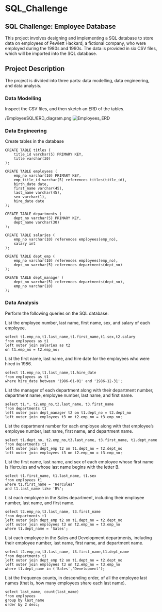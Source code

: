 # SQL_Challenge

## SQL Challenge: Employee Database
This project involves designing and implementing a SQL database to store data on employees of Pewlett Hackard, a fictional company, who were employed during the 1980s and 1990s. The data is provided in six CSV files, which will be imported into the SQL database.

## Project Description
The project is divided into three parts: data modelling, data engineering, and data analysis.

### Data Modelling
Inspect the CSV files, and then sketch an ERD of the tables.

/EmployeeSQL/ERD_diagram.png
![Employees_ERD](EmployeeSQL/employees_erd.png)

### Data Engineering
Create tables in the database
```pgsql
CREATE TABLE titles (
	title_id varchar(5) PRIMARY KEY,
	title varchar(30)
);

CREATE TABLE employees (
	emp_no varchar(10) PRIMARY KEY,
	emp_title_id varchar(5) references titles(title_id),
	birth_date date,
	first_name varchar(45),
	last_name varchar(45),
	sex varchar(1),
	hire_date date
);

CREATE TABLE departments (
	dept_no varchar(5) PRIMARY KEY,
	dept_name varchar(30)
);

CREATE TABLE salaries (
	emp_no varchar(10) references employees(emp_no),
	salary int
);
	
CREATE TABLE dept_emp (
	emp_no varchar(10) references employees(emp_no),
	dept_no varchar(5) references departments(dept_no)
);

CREATE TABLE dept_manager (
	dept_no varchar(5) references departments(dept_no),
	emp_no varchar(10)
);
```

### Data Analysis
Perform the following queries on the SQL database:

List the employee number, last name, first name, sex, and salary of each employee.
```pgsql
select t1.emp_no,t1.last_name,t1.first_name,t1.sex,t2.salary
from employees as t1
left outer join salaries as t2 
on t1.emp_no = t2.emp_no;
```
List the first name, last name, and hire date for the employees who were hired in 1986.
```pgsql
select t1.emp_no,t1.last_name,t1.hire_date
from employees as t1
where hire_date between '1986-01-01' and '1986-12-31';
```
List the manager of each department along with their department number, department name, employee number, last name, and first name.
```pgsql
select t1.*, t2.emp_no,t3.last_name, t3.first_name 
from departments t1
left outer join dept_manager t2 on t1.dept_no = t2.dept_no
left outer join employees t3 on t2.emp_no = t3.emp_no;
```
List the department number for each employee along with that employee’s employee number, last name, first name, and department name.
```pgsql
select t1.dept_no, t2.emp_no,t3.last_name, t3.first_name, t1.dept_name 
from departments t1
left outer join dept_emp t2 on t1.dept_no = t2.dept_no
left outer join employees t3 on t2.emp_no = t3.emp_no;
```
List the first name, last name, and sex of each employee whose first name is Hercules and whose last name begins with the letter B.
```pgsql
select t1.first_name, t1.last_name, t1.sex
from employees t1
where t1.first_name = 'Hercules'
and t1.last_name like 'B%';
```
List each employee in the Sales department, including their employee number, last name, and first name.
```pgsql
select t2.emp_no,t3.last_name, t3.first_name 
from departments t1
left outer join dept_emp t2 on t1.dept_no = t2.dept_no
left outer join employees t3 on t2.emp_no = t3.emp_no
where t1.dept_name = 'Sales';
```
List each employee in the Sales and Development departments, including their employee number, last name, first name, and department name.
```pgsql
select t2.emp_no,t3.last_name, t3.first_name,t1.dept_name
from departments t1
left outer join dept_emp t2 on t1.dept_no = t2.dept_no
left outer join employees t3 on t2.emp_no = t3.emp_no
where t1.dept_name in ('Sales','Development');
```
List the frequency counts, in descending order, of all the employee last names (that is, how many employees share each last name).
```pgsql
select last_name, count(last_name)
from employees
group by last_name
order by 2 desc;
```
